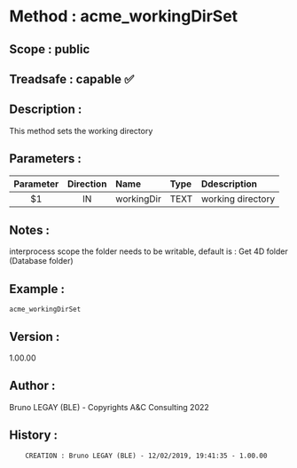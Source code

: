 ﻿# **Method :** acme_workingDirSet
## **Scope :** public
## **Treadsafe :** capable ✅ 
## **Description :** 
This method sets the working directory
## **Parameters :** 
| Parameter | Direction | Name | Type | Ddescription | 
|:----:|:----:|:----|:----|:----| 
| $1 | IN | workingDir | TEXT | working directory | 

## **Notes :** 
interprocess scope
       the folder needs to be writable, default is : Get 4D folder (Database folder)
## **Example :** 
```
acme_workingDirSet
```
## **Version :** 
1.00.00
## **Author :** 
Bruno LEGAY (BLE) - Copyrights A&C Consulting 2022
## **History :** 
 
        CREATION : Bruno LEGAY (BLE) - 12/02/2019, 19:41:35 - 1.00.00
